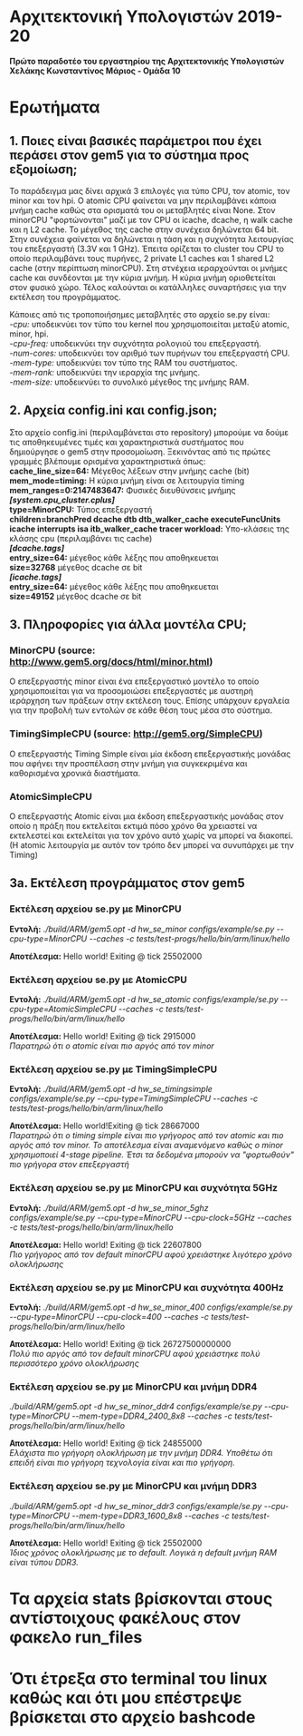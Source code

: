 # Aρχιτεκτονική Υπολογιστών 2019-20
**Πρώτο παραδοτέο του εργαστηρίου της Αρχιτεκτονικής Υπολογιστών**  
**Χελάκης Κωνσταντίνος Μάριος - Ομάδα 10**

# Ερωτήματα
## 1. Ποιες είναι βασικές παράμετροι που έχει περάσει στον gem5 για το σύστημα προς εξομοίωση;

Το παράδειγμα μας δίνει αρχικά 3 επιλογές για τύπο CPU, τον atomic, τον minor και τον hpi. Ο atomic CPU φαίνεται να μην περιλαμβάνει κάποια μνήμη cache καθώς στα ορισματά του οι μεταβλητές είναι None. Στον minorCPU "φορτώνονται" μαζί με τον CPU οι icache, dcache, η walk cache και η L2 cache.
Το μέγεθος της cache στην συνέχεια δηλώνεται 64 bit. 
Στην συνέχεια φαίνεται να δηλώνεται η τάση και η συχνότητα λειτουργίας του επεξεργαστή (3.3V και 1 GHz).
Έπειτα ορίζεται το cluster του CPU το οποίο περιλαμβάνει τους πυρήνες, 2 private L1 caches και 1 shared L2 cache (στην περίπτωση minorCPU).
Στη στνέχεια ιεραρχούνται οι μνήμες cache και συνδέονται με την κύρια μνήμη. 
Η κύρια μνήμη οριοθετείται στον φυσικό χώρο.
Τέλος καλούνται οι κατάλληλες συναρτήσεις για την εκτέλεση του προγράμματος.

Κάποιες από τις τροποποιήσημες μεταβλητές στο αρχείο se.py είναι:  
*-cpu:* υποδεικνύει τον τύπο του kernel που χρησιμοποιείται μεταξύ atomic, minor, hpi.  
*-cpu-freq:* υποδεικνύει την συχνότητα ρολογιού του επεξεργαστή.  
*-num-cores:* υποδεικνύει τον αριθμό των πυρήνων του επεξεργαστή CPU.  
*-mem-type:* υποδεικνύει τον τύπο της RAM του συστήματος.  
*-mem-rank:* υποδεικνύει την ιεραρχία της μνήμης.  
*-mem-size:* υποδεικνύει το συνολικό μέγεθος της μνήμης RAM.  

## 2. Αρχεία config.ini και config.json;
Στο αρχείο config.ini (περιλαμβάνεται στο repository) μπορούμε να δούμε τις αποθηκευμένες τιμές και χαρακτηριστικά συστήματος που δημιούργησε ο gem5 στην προσομοίωση.
Ξεκινόντας από τις πρώτες γραμμές βλέπουμε ορισμένα χαρακτηριστικά όπως:  
**cache_line_size=64:** Μέγεθος λέξεων στην μνήμης cache (bit)  
**mem_mode=timing:** Η κύρια μνήμη είναι σε λειτουργία timing  
**mem_ranges=0:2147483647:** Φυσικές διευθύνσεις μνήμης  
***[system.cpu_cluster.cplus]***  
**type=MinorCPU:** Τύπος επεξεργαστή  
**children=branchPred dcache dtb dtb_walker_cache executeFuncUnits icache interrupts isa itb_walker_cache tracer workload:** Υπο-κλάσεις της κλάσης cpu (περιλαμβάνει τις cache)  
***[dcache.tags]***  
**entry_size=64:** μέγεθος κάθε λέξης που αποθηκευεται  
**size=32768** μέγεθος dcache σε bit   
***[icache.tags]***  
**entry_size=64:** μέγεθος κάθε λέξης που αποθηκευεται  
**size=49152** μέγεθος dcache σε bit   

## 3. Πληροφορίες για άλλα μοντέλα CPU;

### MinorCPU (source: http://www.gem5.org/docs/html/minor.html)
Ο επεξεργαστής minor είναι ένα επεξεργαστικό μοντέλο το οποίο χρησιμοποιείται για να προσομοιώσει επεξεργαστές με αυστηρή ιεράρχηση των πράξεων στην εκτέλεση τους. 
Επίσης υπάρχουν εργαλεία για την προβολή των εντολών σε κάθε θέση τους μέσα στο σύστημα. 

### TimingSimpleCPU (source: http://gem5.org/SimpleCPU)
Ο επεξεργαστής Timing Simple είναι μία έκδοση επεξεργαστικής μονάδας που αφήνει την προσπέλαση στην μνήμη για συγκεκριμένα και καθορισμένα χρονικά διαστήματα.

### AtomicSimpleCPU 
Ο επεξεργαστής Atomic είναι μια έκδοση επεξεργαστικής μονάδας στον οποίο η πράξη που εκτελείται εκτιμά πόσο χρόνο θα χρειαστεί να εκτελεστεί και εκτελείται για τον χρόνο αυτό χωρίς να μπορεί να διακοπεί. (Η atomic λειτουργία με αυτόν τον τρόπο δεν μπορεί να συνυπάρχει με την Timing)

## 3a. Εκτέλεση προγράμματος στον gem5
### Εκτέλεση αρχείου se.py με MinorCPU
**Εντολή:** *./build/ARM/gem5.opt -d hw_se_minor configs/example/se.py --cpu-type=MinorCPU --caches -c  tests/test-progs/hello/bin/arm/linux/hello*

**Αποτέλεσμα:** Hello world! Exiting @ tick 25502000

### Εκτέλεση αρχείου se.py με AtomicCPU
**Εντολή:** *./build/ARM/gem5.opt -d hw_se_atomic configs/example/se.py --cpu-type=AtomicSimpleCPU --caches -c  tests/test-progs/hello/bin/arm/linux/hello*

**Αποτέλεσμα:** Hello world! Exiting @ tick 2915000  
*Παρατηρώ ότι ο atomic είναι πιο αργός από τον minor*

### Εκτέλεση αρχείου se.py με TimingSimpleCPU
**Εντολή:** *./build/ARM/gem5.opt -d hw_se_timingsimple configs/example/se.py --cpu-type=TimingSimpleCPU --caches -c  tests/test-progs/hello/bin/arm/linux/hello*

**Αποτέλεσμα:** Hello world!Exiting @ tick 28667000  
*Παρατηρώ ότι ο timing simple είναι πιο γρήγορος από τον atomic και πιο αργός από τον minor. Το αποτέλεσμα είναι αναμενόμενο καθώς ο minor χρησιμοποιεί 4-stage pipeline. Έτσι τα δεδομένα μπορούν να "φορτωθούν" πιο γρήγορα στον επεξεργαστή*

### Εκτέλεση αρχείου se.py με MinorCPU και συχνότητα 5GHz
**Εντολή:** *./build/ARM/gem5.opt -d hw_se_minor_5ghz configs/example/se.py --cpu-type=MinorCPU --cpu-clock=5GHz  --caches -c  tests/test-progs/hello/bin/arm/linux/hello*

**Αποτέλεσμα:** Hello world! Exiting @ tick 22607800  
*Πιο γρήγορος από τον default minorCPU αφού χρειάστηκε λιγότερο χρόνο ολοκλήρωσης*

### Εκτέλεση αρχείου se.py με MinorCPU και συχνότητα 400Hz
**Εντολή:** *./build/ARM/gem5.opt -d hw_se_minor_400 configs/example/se.py --cpu-type=MinorCPU --cpu-clock=400  --caches -c  tests/test-progs/hello/bin/arm/linux/hello*

**Αποτέλεσμα:** Hello world! Exiting @ tick 26727500000000  
*Πολύ πιο αργός από τον default minorCPU αφού χρειάστηκε πολύ περισσότερο χρόνο ολοκλήρωσης*

### Εκτέλεση αρχείου se.py με MinorCPU και μνήμη DDR4
*./build/ARM/gem5.opt -d hw_se_minor_ddr4 configs/example/se.py --cpu-type=MinorCPU --mem-type=DDR4_2400_8x8  --caches -c  tests/test-progs/hello/bin/arm/linux/hello*

**Αποτέλεσμα:** Hello world! Exiting @ tick 24855000  
*Ελάχιστα πιο γρήγορη ολοκλήρωση με την μνήμη DDR4. Υποθέτω ότι επειδή είναι πιο γρήγορη τεχνολογία είναι και πιο γρήγορη.*

### Εκτέλεση αρχείου se.py με MinorCPU και μνήμη DDR3
*./build/ARM/gem5.opt -d hw_se_minor_ddr3 configs/example/se.py --cpu-type=MinorCPU --mem-type=DDR3_1600_8x8  --caches -c  tests/test-progs/hello/bin/arm/linux/hello*

**Αποτέλεσμα:** Hello world! Exiting @ tick 25502000  
*Ίδιος χρόνος ολοκλήρωσης με το default. Λογικά η default μνήμη RAM είναι τύπου DDR3.*

# **Τα αρχεία stats βρίσκονται στους αντίστοιχους φακέλους στον φακελο run_files**  
# **Ότι έτρεξα στο terminal του linux καθώς και ότι μου επέστρεψε βρίσκεται στο αρχείο bashcode**
